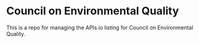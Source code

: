 # Council on Environmental Quality
This is a repo for managing the APIs.io listing for Council on Environmental Quality.